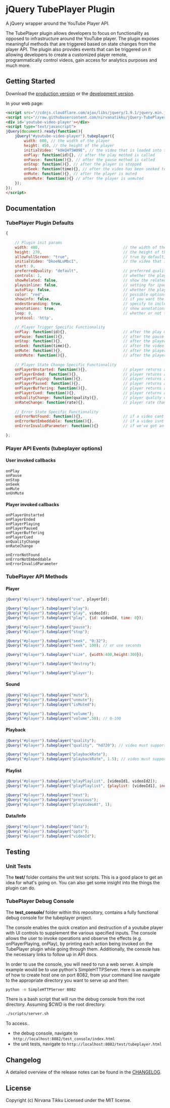 # jQuery TubePlayer Plugin

A jQuery wrapper around the YouTube Player API.

The TubePlayer plugin allows developers to focus on functionality as opposed to infrastructure around the YouTube player. The plugin exposes meaningful methods that are triggered based on state changes from the player API. The plugin also provides events that can be triggered on it allowing developers to create a customized player remote, programmatically control videos, gain access for analytics purposes and much more. 

## Getting Started

Download the [production version][min] or the [development version][max].

[min]: https://raw.github.com/nirvanatikku/jQuery-TubePlayer-Plugin/master/jquery.tubeplayer.min.js
[max]: https://raw.github.com/nirvanatikku/jQuery-TubePlayer-Plugin/master/jquery.tubeplayer.js

In your web page:
	
```html
<script src="//cdnjs.cloudflare.com/ajax/libs/jquery/1.9.1/jquery.min.js"></script>
<script src="//raw.githubusercontent.com/nirvanatikku/jQuery-TubePlayer-Plugin/master/dist/jquery.tubeplayer.min.js"></script>
<div id='youtube-video-player'></div>
<script type="text/javascript">
jQuery(document).ready(function(){
	jQuery("#youtube-video-player").tubeplayer({
		width: 600, // the width of the player
		height: 450, // the height of the player
		initialVideo: "kOkQ4T5WO9E", // the video that is loaded into the player
		onPlay: function(id){}, // after the play method is called
		onPause: function(){}, // after the pause method is called
		onStop: function(){}, // after the player is stopped
		onSeek: function(time){}, // after the video has been seeked to a defined point
		onMute: function(){}, // after the player is muted
		onUnMute: function(){} // after the player is unmuted
	});
});
</script>
```

## Documentation

### TubePlayer Plugin Defaults

```javascript
{
	
	// Plugin init params
	width: 480, 					      			// the width of the player
	height: 270, 					      			// the height of the player
	allowFullScreen: "true", 		      			// true by default, allow user to go full screen
	initialVideo: "DkoeNLuMbcI", 	      			// the video that is loaded into the player
	start: 0, 
	preferredQuality: "default",	      			// preferred quality: auto, small, medium, large, hd720
	controls: 1, 					      			// whether the player should have the controls visible, 0 or 1 or 2
	showRelated: false, 			      			// show the related videos when the player ends, 0 or 1 
	playsinline: false,				      			// setting for ipad
	autoPlay: false, 				      			// whether the player should autoplay the video, 0 or 1
	color: "red", 					      			// possible options: "red" or "white"
	showinfo: false, 				      			// if you want the player to include details about the video
	modestbranding: true, 			      			// specify to include/exclude the YouTube watermark
	annotations: true, 				      			// show annotations?
	loop: 0, 						      			// whether or not the player will loop
	protocol: 'http', 

	// Player Trigger Specific Functionality
	onPlay: function(id){}, 		      			// after the play method is called
	onPause: function(){}, 			      			// after the pause method is called
	onStop: function(){}, 			      			// after the player is stopped
	onSeek: function(time){}, 		      			// after the video has been seeked to a defined point
	onMute: function(){}, 			      			// after the player is muted
	onUnMute: function(){}, 		      			// after the player is unmuted
	
	// Player State Change Specific Functionality
	onPlayerUnstarted: function(){},      			// player returns a state of unstarted
	onPlayerEnded: function(){}, 	      			// player returns a state of ended
	onPlayerPlaying: function(){},        			// player returns a state of playing
	onPlayerPaused: function(){}, 	      			// player returns a state of paused
	onPlayerBuffering: function(){},      			// player returns a state of buffering
	onPlayerCued: function(){}, 	      			// player returns a state of cued
	onQualityChange: function(quality){}, 			// player quality changes
	onRateChange: function(rate){},       			// player rate changes
	
	// Error State Specific Functionality
	onErrorNotFound: function(){},        			// if a video cant be found
	onErrorNotEmbeddable: function(){},   			// if a video isnt embeddable
	onErrorInvalidParameter: function(){} 			// if we've got an invalid param and can't play
	
};
```

### Player API Events (tubeplayer options)

#### User invoked callbacks

```
onPlay
onPause
onStop
onSeek
onMute
onUnMute
```

#### Player invoked callbacks

```
onPlayerUnstarted
onPlayerEnded
onPlayerPlaying
onPlayerPaused
onPlayerBuffering
onPlayerCued
onQualityChange
onRateChange

onErrorNotFound
onErrorNotEmbeddable
onErrorInvalidParameter
```
	
### TubePlayer API Methods

#### Player

```javascript
jQuery("#player").tubeplayer("cue", playerId);

jQuery("#player").tubeplayer("play");
jQuery("#player").tubeplayer("play", videoId);
jQuery("#player").tubeplayer("play", {id: videoId, time: 0});

jQuery("#player").tubeplayer("pause");
jQuery("#player").tubeplayer("stop");

jQuery("#player").tubeplayer("seek", "0:32");
jQuery("#player").tubeplayer("seek", 100); // or use seconds

jQuery("#player").tubeplayer("size", {width:400,height:300});

jQuery("#player").tubeplayer("destroy");

jQuery("#player").tubeplayer("player");
```

#### Sound

```javascript
jQuery("#player").tubeplayer("mute");
jQuery("#player").tubeplayer("unmute");
jQuery("#player").tubeplayer("isMuted");

jQuery("#player").tubeplayer("volume");
jQuery("#player").tubeplayer("volume",50); // 0-100
```

#### Playback

```javascript
jQuery("#player").tubeplayer("quality");
jQuery("#player").tubeplayer("quality", "hd720"); // video must support this and be sized appropriately

jQuery("#player").tubeplayer("playbackRate"); 
jQuery("#player").tubeplayer("playbackRate", 1.5); // video must support this
```

#### Playlist

```javascript
jQuery("#player").tubeplayer("playPlaylist", [videoId1, videoId2]);
jQuery("#player").tubeplayer("playPlaylist", {playlist: [videoId1], index: 1});

jQuery("#player").tubeplayer("next");
jQuery("#player").tubeplayer("previous");
jQuery("#player").tubeplayer("playVideoAt", 1);
```

#### Data/Info

```javascript
jQuery("#player").tubeplayer("data");
jQuery("#player").tubeplayer("opts");
jQuery("#player").tubeplayer("videoId");
```

## Testing

### Unit Tests

The **test/** folder contains the unit test scripts. This is a good place to get an idea for what's going on. You can also get some insight into the things the plugin can do.

### TubePlayer Debug Console

The **test_console/** folder within this repository, contains a fully functional debug console for the tubeplayer project.  

The console enables the quick creation and destruction of a youtube player with UI controls to supplement the various specified inputs.  The console allows the user to invoke operations and observe the effects (e.g. onPlayerPlaying, onPlay), by printing each action being invoked on the TubePlayer plugin while going through them. Additionally, the console has the necessary links to follow up in API docs.

In order to use the console, you will need to run a web server. A simple example would be to use python's SimpleHTTPServer. Here is an example of how to create host one on port 8082, from your command line navigate to the appropriate directory you want to serve up and then:

```bash
python -m SimpleHTTPServer 8082
```

There is a bash script that will run the debug console from the root directory. Assuming $CWD is the root directory:

```bash
./scripts/server.sh
```

To access..

- the debug console, navigate to `http://localhost:8082/test_console/index.html`
- the unit tests, navigate to `http://localhost:8082/test/tubeplayer.html`

## Changelog

A detailed overview of the release notes can be found in the [CHANGELOG](https://github.com/nirvanatikku/jQuery-TubePlayer-Plugin/blob/master/CHANGELOG.md).

## License

Copyright (c) Nirvana Tikku Licensed under the MIT license.
